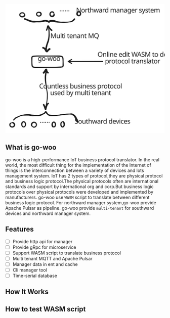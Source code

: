 <p align="center">
  <img src="website/whats.svg" alt="go-woo">
</p>

## What is go-woo
go-woo is a high-performance IoT business protocol translator. 
In the real world, the most difficult thing for the implementation 
of the Internet of things is the interconnection between a variety 
of devices and lots management system.
IoT has 2 types of protocol,they are physical protocol and business 
logic protocol.The physical protocols often are international standards 
and support by international org and corp.But business logic protocols
over physical protocols were developed and implemented by manufacturers.
go-woo use `WASM` script to translate between different business logic 
protocol.
For northward manager system,go-woo provide Apache Pulsar as pipeline.
go-woo provide `multi-tenant` for southward devices and northward manager
system.

## Features
- [ ] Provide http api for manager
- [ ] Provide gRpc for microservice
- [ ] Support WASM script to translate business protocol 
- [ ] Multi tenant MQTT and Apache Pulsar
- [ ] Manager data in ent and cache
- [ ] Cli manager tool
- [ ] Time-serial database

## How It Works
## How to test WASM script